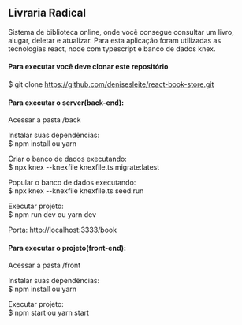 ## Livraria Radical
Sistema de biblioteca online, onde você consegue consultar um livro, alugar, deletar e atualizar. Para esta aplicação foram utilizadas as tecnologias react, node com typescript e banco de dados knex.


#### Para executar você deve clonar este repositório
$ git clone https://github.com/denisesleite/react-book-store.git

#### Para executar o server(back-end):

Acessar a pasta /back

Instalar suas dependências:<br/>
$ npm install ou yarn 

Criar o banco de dados executando:<br/>
$ npx knex --knexfile knexfile.ts migrate:latest

Popular o banco de dados executando:<br/>
$ npx knex --knexfile knexfile.ts seed:run

Executar projeto:<br/>
$ npm run dev ou yarn dev

Porta: http://localhost:3333/book

#### Para executar o projeto(front-end):

Acessar a pasta /front

Instalar suas dependências:<br/>
$ npm install ou yarn

Executar projeto:<br/>
$ npm start ou yarn start
